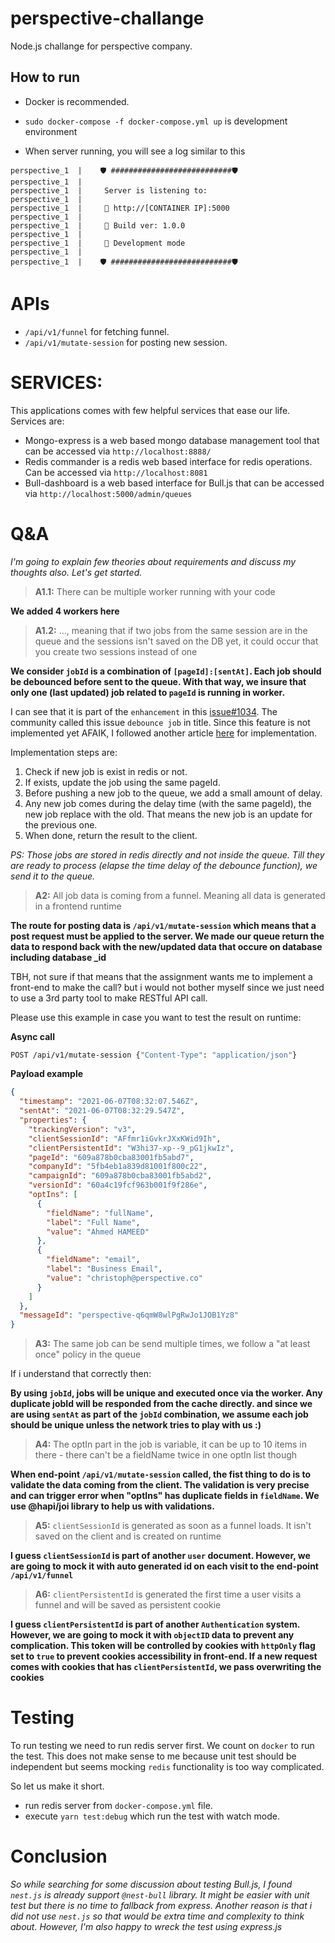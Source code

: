 # perspective-challange

Node.js challange for perspective company.

## How to run

- Docker is recommended.
- `sudo docker-compose -f docker-compose.yml up` is development environment

- When server running, you will see a log similar to this

```
perspective_1  | 	🛡️ ###########################🛡️
perspective_1  |
perspective_1  | 	 Server is listening to:
perspective_1  |
perspective_1  | 	 🚀 http://[CONTAINER IP]:5000
perspective_1  |
perspective_1  | 	 🔨 Build ver: 1.0.0
perspective_1  |
perspective_1  | 	 📳 Development mode
perspective_1  |
perspective_1  | 	🛡️ ###########################🛡️
```

# APIs

- `/api/v1/funnel` for fetching funnel.
- `/api/v1/mutate-session` for posting new session.

# SERVICES:

This applications comes with few helpful services that ease our life. Services are:

- Mongo-express is a web based mongo database management tool that can be accessed via `http://localhost:8888/`
- Redis commander is a redis web based interface for redis operations. Can be accessed via `http://localhost:8081`
- Bull-dashboard is a web based interface for Bull.js that can be accessed via `http://localhost:5000/admin/queues`

# Q&A

_I'm going to explain few theories about requirements and discuss my thoughts also. Let's get started._

> **A1.1:** There can be multiple worker running with your code

**We added 4 workers here**

> **A1.2:** ..., meaning that if two jobs from the same session are in the queue and the sessions isn't saved on the DB yet, it could occur that you create two sessions instead of one

**We consider `jobId` is a combination of `[pageId]:[sentAt]`. Each job should be debounced before sent to the queue. With that way, we insure that only one (last updated) job related to `pageId` is running in worker.**

I can see that it is part of the `enhancement` in this [issue#1034](https://github.com/OptimalBits/bull/issues/1034). The community called this issue `debounce job` in title. Since this feature is not implemented yet AFAIK, I followed another article [here](https://mohitkarekar.com/posts/2020/debouncing-queue/) for implementation.

Implementation steps are:

1. Check if new job is exist in redis or not.
2. If exists, update the job using the same pageId.
3. Before pushing a new job to the queue, we add a small amount of delay.
4. Any new job comes during the delay time (with the same pageId), the new job replace with the old. That means the new job is an update for the previous one.
5. When done, return the result to the client.

_PS: Those jobs are stored in redis directly and not inside the queue. Till they are ready to process (elapse the time delay of the debounce function), we send it to the queue._

> **A2:** All job data is coming from a funnel. Meaning all data is generated in a frontend runtime

**The route for posting data is `/api/v1/mutate-session` which means that a post request must be applied to the server. We made our queue return the data to respond back with the new/updated data that occure on database including database \_id**

TBH, not sure if that means that the assignment wants me to implement a front-end to make the call? but i would not bother myself since we just need to use a 3rd party tool to make RESTful API call.

Please use this example in case you want to test the result on runtime:

**Async call**

```bash
POST /api/v1/mutate-session {"Content-Type": "application/json"}
```

**Payload example**

```json
{
  "timestamp": "2021-06-07T08:32:07.546Z",
  "sentAt": "2021-06-07T08:32:29.547Z",
  "properties": {
    "trackingVersion": "v3",
    "clientSessionId": "AFfmr1iGvkrJXxKWid9Ih",
    "clientPersistentId": "W3hi37-xp--9_pG1jkwIz",
    "pageId": "609a878b0cba83001fb5abd7",
    "companyId": "5fb4eb1a839d81001f800c22",
    "campaignId": "609a878b0cba83001fb5abd2",
    "versionId": "60a4c19fcf963b001f9f286e",
    "optIns": [
      {
        "fieldName": "fullName",
        "label": "Full Name",
        "value": "Ahmed HAMEED"
      },
      {
        "fieldName": "email",
        "label": "Business Email",
        "value": "christoph@perspective.co"
      }
    ]
  },
  "messageId": "perspective-q6qmW8wlPgRwJo1JOB1Yz8"
}
```

> **A3:** The same job can be send multiple times, we follow a "at least once" policy in the queue

If i understand that correctly then:

**By using `jobId`, jobs will be unique and executed once via the worker. Any duplicate jobId will be responded from the cache directly. and since we are using `sentAt` as part of the `jobId` combination, we assume each job should be unique unless the network tries to play with us :)**

> **A4:** The optIn part in the job is variable, it can be up to 10 items in there - there can't be a fieldName twice in one optIn list though

**When end-point `/api/v1/mutate-session` called, the fist thing to do is to validate the data coming from the client. The validation is very precise and can trigger error when "optIns" has duplicate fields in `fieldName`. We use @hapi/joi library to help us with validations.**

> **A5:** `clientSessionId` is generated as soon as a funnel loads. It isn't saved on the client and is created on runtime

**I guess `clientSessionId` is part of another `user` document. However, we are going to mock it with auto generated id on each visit to the end-point `/api/v1/funnel`**

> **A6:** `clientPersistentId` is generated the first time a user visits a funnel and will be saved as persistent cookie

**I guess `clientPersistentId` is part of another `Authentication` system. However, we are going to mock it with `objectID` data to prevent any complication. This token will be controlled by cookies with `httpOnly` flag set to `true` to prevent cookies accessibility in front-end. If a new request comes with cookies that has `clientPersistentId`, we pass overwriting the cookies**

# Testing

To run testing we need to run redis server first. We count on `docker` to run the test. This does not make sense to me because unit test should be independent but seems mocking `redis` functionality is too way complicated.

So let us make it short.

- run redis server from `docker-compose.yml` file.
- execute `yarn test:debug` which run the test with watch mode.

# Conclusion

_So while searching for some discussion about testing Bull.js, I found `nest.js` is already support `@nest-bull` library. It might be easier with unit test but there is no time to fallback from express. Another reason is that i did not use `nest.js` so that would be extra time and complexity to think about. However, I'm also happy to wreck the test using express.js_
